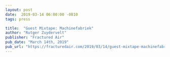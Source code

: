 ```yaml
---
layout: post
date:  2019-03-14 06:00:00 -0810
tags: press

title:  "Guest Mixtape: Machinefabriek"
author: "Rutger Zuydervelt"
publisher: "Fractured Air"
pub_date: "March 14th, 2019"
pub_url: "https://fracturedair.com/2019/03/14/guest-mixtape-machinefabriek-western-vinyl/"
---
```

